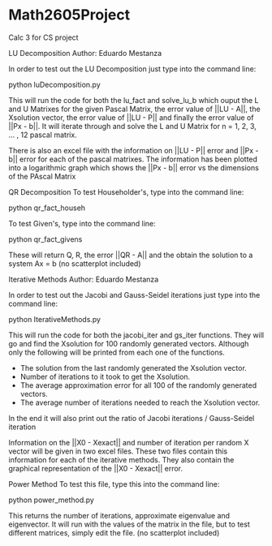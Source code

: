 # Math2605Project
Calc 3 for CS project

LU Decomposition
Author: Eduardo Mestanza

In order to test out the LU Decomposition just type into the command line:

python luDecomposition.py

This will run the code for both the lu_fact and solve_lu_b which ouput the L and U Matrixes
for the given Pascal Matrix, the error value of ||LU - A||, the Xsolution vector, the error
value of ||LU - P|| and finally the error value of ||Px - b||. It will iterate through and solve the L and U Matrix for n = 1, 2, 3, ... , 12 pascal matrix.

There is also an excel file with the information on ||LU - P|| error and ||Px - b|| error for each of the pascal matrixes. The information has been plotted into a logarithmic graph which shows the ||Px - b|| error vs the dimensions of the PAscal Matrix

QR Decomposition
To test Householder's, type into the command line:

python qr_fact_househ

To test Given's, type into the command line:

python qr_fact_givens

These will return Q, R, the error ||QR - A|| and the obtain the solution to a system Ax = b
(no scatterplot included)

Iterative Methods
Author: Eduardo Mestanza

In order to test out the Jacobi and Gauss-Seidel iterations just type into the command line:

python IterativeMethods.py

This will run the code for both the jacobi_iter and gs_iter functions. They will go and find the Xsolution for 100 randomly generated vectors. Although only the following will be printed
from each one of the functions.

 - The solution from the last randomly generated the Xsolution vector.
 - Number of iterations to it took to get the Xsolution.
 - The average approximation error for all 100 of the randomly generated vectors.
 - The average number of iterations needed to reach the Xsolution vector.

In the end it will also print out the ratio of Jacobi iterations / Gauss-Seidel iteration

Information on the ||X0 - Xexact|| and number of iteration per random X vector will be given in two excel files. These two files contain this information for each of the iterative methods.
They also contain the graphical representation of the ||X0 - Xexact|| error.


Power Method
To test this file, type this into the command line:

python power_method.py

This returns the number of iterations, approximate eigenvalue and eigenvector. It will run with the values of the matrix in the file, but to test different matrices, simply edit the file.
(no scatterplot included)

